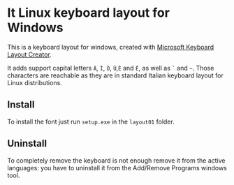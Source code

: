 # It Linux keyboard layout for Windows

This is a keyboard layout for windows, created with [Microsoft Keyboard Layout Creator](https://www.microsoft.com/en-us/download/details.aspx?id=22339).

It adds support capital letters `À`, `Ì`, `Ò`, `Ù`,`È` and `É`, as well as `` ` `` and `~`. Those characters are reachable as they are in standard Italian keyboard layout for Linux distributions.

## Install

To install the font just run `setup.exe` in the `layout01` folder.

## Uninstall

To completely remove the keyboard is not enough remove it from the active languages: you have to uninstall it from the Add/Remove Programs windows tool.